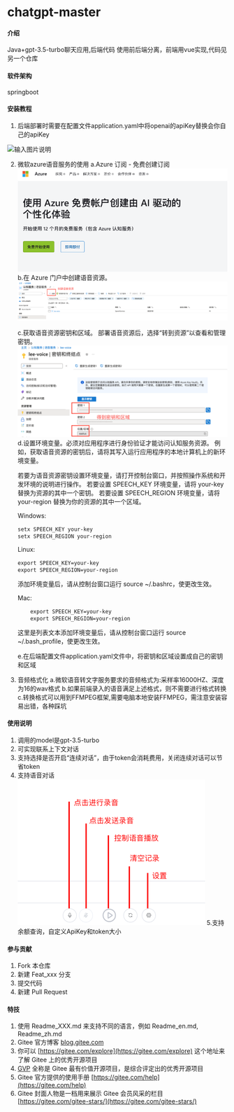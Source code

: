 # chatgpt-master

#### 介绍
Java+gpt-3.5-turbo聊天应用,后端代码
使用前后端分离，前端用vue实现,代码见另一个仓库

#### 软件架构
springboot


#### 安装教程

1.  后端部署时需要在配置文件application.yaml中将openai的apiKey替换会你自己的apiKey

![输入图片说明](https://foruda.gitee.com/images/1679397592238625282/16cb367f_9596093.png "截屏2023-03-21 19.18.53.png")

2. 微软azure语音服务的使用
    a.Azure 订阅 - 免费创建订阅
    ![输入图片说明](%E5%BE%AE%E8%BD%AFAzure%E6%9C%8D%E5%8A%A1.png)
    b.在 Azure 门户中创建语音资源。
    ![输入图片说明](%E5%88%9B%E5%BB%BA%E8%AF%AD%E9%9F%B3%E8%B5%84%E6%BA%90.png)
    
    c.获取语音资源密钥和区域。 部署语音资源后，选择“转到资源”以查看和管理密钥。
    ![输入图片说明](%E8%8E%B7%E5%8F%96%E8%AF%AD%E9%9F%B3%E8%B5%84%E6%BA%90.png)
    d.设置环境变量。必须对应用程序进行身份验证才能访问认知服务资源。
     例如，获取语音资源的密钥后，请将其写入运行应用程序的本地计算机上的新环境变量。
     
    若要为语音资源密钥设置环境变量，请打开控制台窗口，并按照操作系统和开发环境的说明进行操作。
    若要设置 SPEECH_KEY 环境变量，请将 your-key 替换为资源的其中一个密钥。
    若要设置 SPEECH_REGION 环境变量，请将 your-region 替换为你的资源的其中一个区域。
    
    Windows:
    
    ```
    setx SPEECH_KEY your-key
    setx SPEECH_REGION your-region
    ```

    Linux:

    ```
    export SPEECH_KEY=your-key
    export SPEECH_REGION=your-region
    ```
    添加环境变量后，请从控制台窗口运行 source ~/.bashrc，使更改生效。

    Mac:

    ```
        export SPEECH_KEY=your-key
        export SPEECH_REGION=your-region
    ```
    这里是列表文本添加环境变量后，请从控制台窗口运行 source ~/.bash_profile，使更改生效。
    
    e.在后端配置文件application.yaml文件中，将密钥和区域设置成自己的密钥和区域
    

3. 音频格式化
    a.微软语音转文字服务要求的音频格式为:采样率16000HZ、深度为16的wav格式
    b.如果前端录入的语音满足上述格式，则不需要进行格式转换
    c.转换格式可以用到FFMPEG框架,需要电脑本地安装FFMPEG，需注意安装容易出错，各种踩坑







#### 使用说明
1.  调用的model是gpt-3.5-turbo
2.  可实现联系上下文对话
3.  支持选择是否开启“连续对话”，由于token会消耗费用，关闭连续对话可以节省token
4.  支持语音对话
![输入图片说明](%E7%95%8C%E9%9D%A2%E4%BB%8B%E7%BB%8D.png)
5.支持余额查询，自定义ApiKey和token大小

#### 参与贡献

1.  Fork 本仓库
2.  新建 Feat_xxx 分支
3.  提交代码
4.  新建 Pull Request


#### 特技

1.  使用 Readme\_XXX.md 来支持不同的语言，例如 Readme\_en.md, Readme\_zh.md
2.  Gitee 官方博客 [blog.gitee.com](https://blog.gitee.com)
3.  你可以 [https://gitee.com/explore](https://gitee.com/explore) 这个地址来了解 Gitee 上的优秀开源项目
4.  [GVP](https://gitee.com/gvp) 全称是 Gitee 最有价值开源项目，是综合评定出的优秀开源项目
5.  Gitee 官方提供的使用手册 [https://gitee.com/help](https://gitee.com/help)
6.  Gitee 封面人物是一档用来展示 Gitee 会员风采的栏目 [https://gitee.com/gitee-stars/](https://gitee.com/gitee-stars/)
